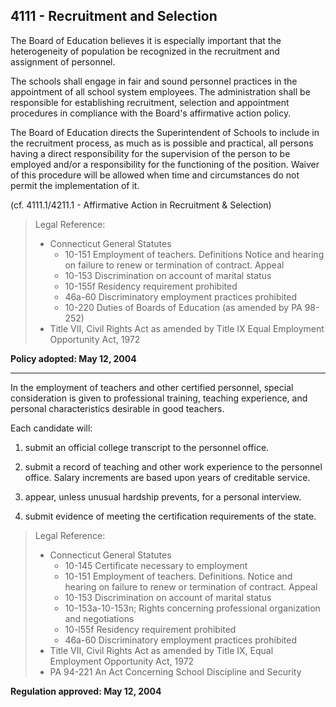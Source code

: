 ## 4111 - Recruitment and Selection

The Board of Education believes it is especially important that the heterogeneity of population be recognized in the recruitment and assignment of personnel.

The schools shall engage in fair and sound personnel practices in the appointment of all school system employees. The administration shall be responsible for establishing recruitment, selection and appointment procedures in compliance with the Board's affirmative action policy.

The Board of Education directs the Superintendent of Schools to include in the recruitment process, as much as is possible and practical, all persons having a direct responsibility for the supervision of the person to be employed and/or a responsibility for the functioning of the position. Waiver of this procedure will be allowed when time and circumstances do not permit the implementation of it.

(cf. 4111.1/4211.1 - Affirmative Action in Recruitment & Selection)

> Legal Reference: 
> 
> * Connecticut General Statutes
>   * 10-151 Employment of teachers. Definitions  Notice and hearing on failure to renew or termination of contract. Appeal
>   * 10-153 Discrimination on account of marital status
>   * 10-155f Residency requirement prohibited
>   * 46a-60 Discriminatory employment practices prohibited
>   * 10-220 Duties of Boards of Education (as amended by PA 98-252)
> * Title VII, Civil Rights Act as amended by Title IX Equal Employment Opportunity Act, 1972

**Policy adopted:  May 12, 2004**

---

In the employment of teachers and other certified personnel, special consideration is given to professional training, teaching experience, and personal characteristics desirable in good teachers.

Each candidate will:

1.  submit an official college transcript to the personnel office.

2.  submit a record of teaching and other work experience to the personnel office. Salary increments are based upon years of creditable service.

3.  appear, unless unusual hardship prevents, for a personal interview.

4.  submit evidence of meeting the certification requirements of the state.

> Legal Reference: 
> 
> * Connecticut General Statutes
>   * 10-145 Certificate necessary to employment
>   * 10-151 Employment of teachers. Definitions. Notice and hearing on failure to renew or termination of contract. Appeal
>   * 10-153 Discrimination on account of marital status
>   * 10-153a-10-153n; Rights concerning professional organization and negotiations
>   * 10-l55f Residency requirement prohibited
>   * 46a-60 Discriminatory employment practices prohibited
> * Title VII, Civil Rights Act as amended by Title IX, Equal Employment Opportunity Act, 1972
> * PA 94-221 An Act Concerning School Discipline and Security

**Regulation approved:   May 12, 2004**
